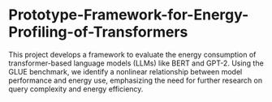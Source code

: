 # Prototype-Framework-for-Energy-Profiling-of-Transformers
 This project develops a framework to evaluate the energy consumption of transformer-based language models (LLMs) like BERT and GPT-2. Using the GLUE benchmark, we identify a nonlinear relationship between model performance and energy use, emphasizing the need for further research on query complexity and energy efficiency.
